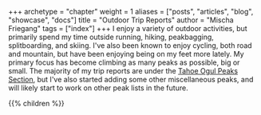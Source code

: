 +++
archetype = "chapter"
weight = 1
aliases = ["posts", "articles", "blog", "showcase", "docs"]
title = "Outdoor Trip Reports"
author = "Mischa Friegang"
tags = ["index"]
+++
I enjoy a variety of outdoor activities, but primarily spend my time outside running, hiking, peakbagging, splitboarding, and skiing. I've also been known to enjoy cycling, both road and mountain, but have been enjoying being on my feet more lately. My primary focus has become climbing as many peaks as possible, big or small. The majority of my trip reports are under the [Tahoe Ogul Peaks Section](http://localhost:1313/outdoor-trip-reports/ogul-peaks/index.html), but I've also started adding some other miscellaneous peaks, and will likely start to work on other peak lists in the future.

{{% children  %}}